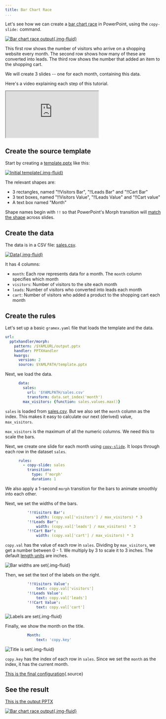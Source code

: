 ```yaml
---
title: Bar Chart Race
...
```


Let's see how we can create a [bar chart race](https://blog.gramener.com/bar-chart-race-in-powerpoint/) in PowerPoint, using the `copy-slide:` command.

[![Bar chart race output](output.gif){.img-fluid}](output.pptx)

This first row shows the number of visitors who arrive on a shopping website every month. The
second row shows how many of these are converted into leads. The third row shows the number that
added an item to the shopping cart.

We will create 3 slides -- one for each month, containing this data.

Here's a video explaining each step of this tutorial.

<div class="ratio ratio-16x9">
  <iframe src="https://www.youtube.com/embed/-Qh7o1aWb2c" allowfullscreen></iframe>
</div>

## Create the source template

Start by creating a [template.pptx](template.pptx) like this:

[![Initial template](template.png){.img-fluid}](template.pptx)

The relevant shapes are:

- 3 rectangles, named "!!Visitors Bar", "!!Leads Bar" and "!!Cart Bar"
- 3 text boxes, named "!!Visitors Value", "!!Leads Value" and "!!Cart value"
- A text box named "Month"

Shape names begin with `!!` so that PowerPoint's Morph transition will [match the shape][match-shape] across slides.

[match-shape]: https://support.microsoft.com/en-us/office/morph-transition-tips-and-tricks-bc7f48ff-f152-4ee8-9081-d3121788024f

## Create the data

The data is in a CSV file: [sales.csv](sales.csv).

[![Data](data.png){.img-fluid}](sales.csv)

It has 4 columns:

- `month`: Each row represents data for a month. The `month` column specifies which month
- `visitors`: Number of visitors to the site each month
- `leads`: Number of visitors who converted into leads each month
- `cart`: Number of visitors who added a product to the shopping cart each month

## Create the rules


Let's set up a basic `gramex.yaml` file that loads the template and the data.

```yaml
url:
  pptxhandler/morph:
    pattern: /$YAMLURL/output.pptx
    handler: PPTXHandler
    kwargs:
      version: 2
      source: $YAMLPATH/template.pptx
```

Next, we load the data.

```yaml
      data:
        sales:
          url: '$YAMLPATH/sales.csv'
          transform: data.set_index('month')
        max_visitors: {function: sales.values.max()}
```

`sales` is loaded from [sales.csv](sales.csv). But we also set the `month` column as the index.
This makes it easy to calculate our next (derived) value, `max_visitors`.

`max_visitors` is the maximum of all the numeric columns. We need this to scale the bars.

Next, we create one slide for each month using [`copy-slide`](../#copy-slides). It loops through
each row in the dataset `sales`.

```yaml
      rules:
        - copy-slide: sales
          transition:
            type: f'morph'
            duration: 1
```

We also apply a 1-second `morph` transition for the bars to animate smoothly into each other.

Next, we set the widths of the bars.

```yaml
          '!!Visitors Bar':
              width: (copy.val['visitors'] / max_visitors) * 3
          '!!Leads Bar':
              width: (copy.val['leads'] / max_visitors) * 3
          '!!Cart Bar':
              width: (copy.val['cart'] / max_visitors) * 3
```

`copy.val` has the value of each row in `sales`. Dividing by `max_visitors`, we get a number
between 0 - 1. We multiply by 3 to scale it to 3 inches. The default [length
units](../#length-units) are inches.

![Bar widths are set](bars.png){.img-fluid}

Then, we set the text of the labels on the right.

```yaml
          '!!Visitors Value':
              text: copy.val['visitors']
          '!!Leads Value':
              text: copy.val['leads']
          '!!Cart Value':
              text: copy.val['cart']
```

![Labels are set](bars-labels.png){.img-fluid}

Finally, we show the month on the title.

```yaml
          Month:
              text: 'copy.key'
```

![Title is set](bars-labels-title.png){.img-fluid}

`copy.key` has the index of each row in `sales`. Since we set the `month` as the index, it has the current month.

[This is the final configuration](gramex.yaml.source){.source}

## See the result

[This is the output PPTX](output.pptx)

[![Bar chart race output](output.gif){.img-fluid}](output.pptx)
